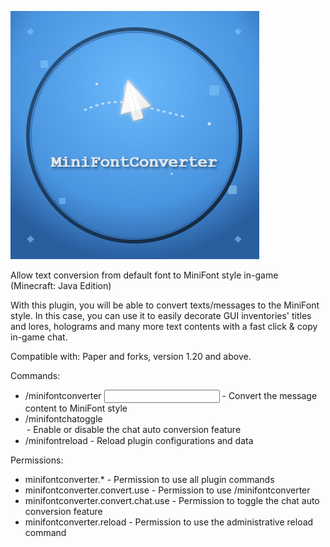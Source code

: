 ![Alt text](images/logo.png)

Allow text conversion from default font to MiniFont style in-game (Minecraft: Java Edition)

With this plugin, you will be able to convert texts/messages to the MiniFont style.
In this case, you can use it to easily decorate GUI inventories' titles and lores,
holograms and many more text contents with a fast click & copy in-game chat.

Compatible with: Paper and forks, version 1.20 and above.

Commands:

* /minifontconverter <input> - Convert the message content to MiniFont style
* /minifontchatoggle <option> - Enable or disable the chat auto conversion feature
* /minifontreload - Reload plugin configurations and data

Permissions:

* minifontconverter.* - Permission to use all plugin commands
* minifontconverter.convert.use - Permission to use /minifontconverter
* minifontconverter.convert.chat.use - Permission to toggle the chat auto conversion feature
* minifontconverter.reload - Permission to use the administrative reload command
